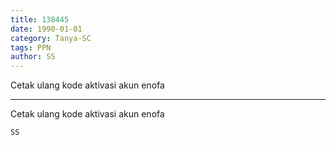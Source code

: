 ```yaml
---
title: 138445
date: 1990-01-01
category: Tanya-SC
tags: PPN
author: SS
---
```


Cetak ulang kode aktivasi akun enofa

---

Cetak ulang kode aktivasi akun enofa

`SS`
